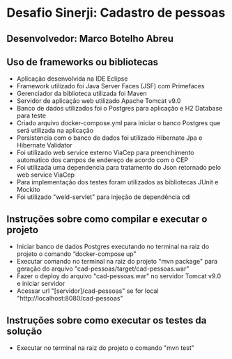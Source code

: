 # Desafio Sinerji: Cadastro de pessoas
## Desenvolvedor: Marco Botelho Abreu

## Uso de frameworks ou bibliotecas

- Aplicação desenvolvida na IDE Eclipse
- Framework utilizado foi Java Server Faces (JSF) com Primefaces
- Gerenciador da biblioteca utilizada foi Maven
- Servidor de aplicação web utilizado Apache Tomcat v9.0
- Banco de dados utilizados foi o Postgres para aplicação e H2 Database para teste
- Criado arquivo docker-compose.yml para iniciar o banco Postgres que será utilizada na aplicação
- Persistencia com o banco de dados foi utilizado Hibernate Jpa e Hibernate Validator
- Foi utilizado web service externo ViaCep para preenchimento automatico dos campos de endereço de acordo com o CEP
- Foi utilizada uma dependencia para tratamento do Json retornado pelo web service ViaCep
- Para implementação dos testes foram utilizados as bibliotecas JUnit e Mockito
- Foi utilizado "weld-servlet" para injeção de dependência cdi

## Instruções sobre como compilar e executar o projeto

- Iniciar banco de dados Postgres executando no terminal na raiz do projeto o comando “docker-compose up”
- Executar comando no terminal na raiz do projeto "mvn package" para geração do arquivo "cad-pessoas/target/cad-pessoas.war"
- Fazer o deploy do arquivo "cad-pessoas.war" no servidor Tomcat v9.0 e iniciar servidor
- Acessar url "[servidor]/cad-pessoas" se for local "http://localhost:8080/cad-pessoas" 

## Instruções sobre como executar os testes da solução

- Executar no terminal na raiz do projeto o comando "mvn test"
 
